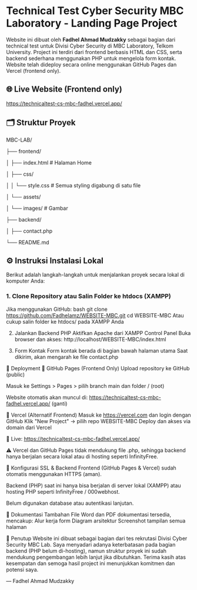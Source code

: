 # Technical Test Cyber Security MBC Laboratory - Landing Page Project

Website ini dibuat oleh **Fadhel Ahmad Mudzakky** sebagai bagian dari technical test untuk Divisi Cyber Security di MBC Laboratory, Telkom University.
Project ini terdiri dari frontend berbasis HTML dan CSS, serta backend sederhana menggunakan PHP untuk mengelola form kontak.
Website telah dideploy secara online menggunakan GitHub Pages dan Vercel (frontend only).

## 🌐 Live Website (Frontend only)
https://technicaltest-cs-mbc-fadhel.vercel.app/

## 🗂️ Struktur Proyek
MBC-LAB/

├── frontend/

│   ├── index.html          # Halaman Home

│   ├── css/

│   │   └── style.css       # Semua styling digabung di satu file


│   └── assets/

│       └── images/         # Gambar

├── backend/

│   ├── contact.php 

└── README.md

## ⚙️ Instruksi Instalasi Lokal
Berikut adalah langkah-langkah untuk menjalankan proyek secara lokal di komputer Anda:

### 1. Clone Repository atau Salin Folder ke htdocs (XAMPP)
Jika menggunakan GitHub:
bash
git clone https://github.com/Fadhelamz/WEBSITE-MBC.git
cd WEBSITE-MBC
Atau cukup salin folder ke htdocs/ pada XAMPP Anda

2. Jalankan Backend PHP
Aktifkan Apache dari XAMPP Control Panel
Buka browser dan akses:
http://localhost/WEBSITE-MBC/index.html

3. Form Kontak
Form kontak berada di bagian bawah halaman utama
Saat dikirim, akan mengarah ke file contact.php

🚀 Deployment
🔸 GitHub Pages (Frontend Only)
Upload repository ke GitHub (public)

Masuk ke Settings > Pages > pilih branch main dan folder / (root)

Website otomatis akan muncul di:
https://technicaltest-cs-mbc-fadhel.vercel.app/ (ganti)

🔸 Vercel (Alternatif Frontend)
Masuk ke https://vercel.com dan login dengan GitHub
Klik "New Project" → pilih repo WEBSITE-MBC
Deploy dan akses via domain dari Vercel

🔗 Live: https://technicaltest-cs-mbc-fadhel.vercel.app/

⚠️ Vercel dan GitHub Pages tidak mendukung file .php, sehingga backend hanya berjalan secara lokal atau di hosting seperti InfinityFree.

🔐 Konfigurasi SSL & Backend
Frontend (GitHub Pages & Vercel) sudah otomatis menggunakan HTTPS (aman).

Backend (PHP) saat ini hanya bisa berjalan di server lokal (XAMPP) atau hosting PHP seperti InfinityFree / 000webhost.

Belum digunakan database atau autentikasi lanjutan.

📁 Dokumentasi Tambahan
File Word dan PDF dokumentasi tersedia, mencakup:
Alur kerja form
Diagram arsitektur
Screenshot tampilan semua halaman

📝 Penutup
Website ini dibuat sebagai bagian dari tes rekrutasi Divisi Cyber Security MBC Lab.
Saya menyadari adanya keterbatasan pada bagian backend (PHP belum di-hosting), namun struktur proyek ini sudah mendukung pengembangan lebih lanjut jika dibutuhkan.
Terima kasih atas kesempatan dan semoga hasil project ini menunjukkan komitmen dan potensi saya.

— Fadhel Ahmad Mudzakky

